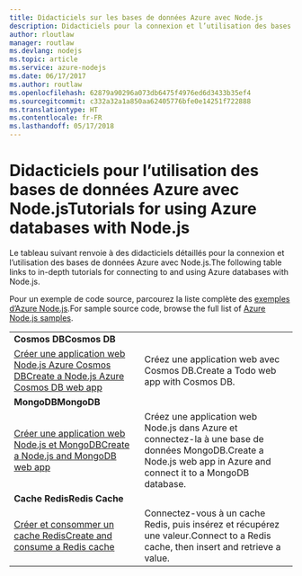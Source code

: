 ```yaml
---
title: Didacticiels sur les bases de données Azure avec Node.js
description: Didacticiels pour la connexion et l’utilisation des bases de données Azure avec Node.js.
author: rloutlaw
manager: routlaw
ms.devlang: nodejs
ms.topic: article
ms.service: azure-nodejs
ms.date: 06/17/2017
ms.author: routlaw
ms.openlocfilehash: 62879a90296a073db6475f4976ed6d3433b35ef4
ms.sourcegitcommit: c332a32a1a850aa62405776bfe0e14251f722888
ms.translationtype: HT
ms.contentlocale: fr-FR
ms.lasthandoff: 05/17/2018
---
```

# <a name="tutorials-for-using-azure-databases-with-nodejs"></a><span data-ttu-id="76d43-103">Didacticiels pour l’utilisation des bases de données Azure avec Node.js</span><span class="sxs-lookup"><span data-stu-id="76d43-103">Tutorials for using Azure databases with Node.js</span></span>

<span data-ttu-id="76d43-104">Le tableau suivant renvoie à des didacticiels détaillés pour la connexion et l’utilisation des bases de données Azure avec Node.js.</span><span class="sxs-lookup"><span data-stu-id="76d43-104">The following table links to in-depth tutorials for connecting to and using Azure databases with Node.js.</span></span> 

<span data-ttu-id="76d43-105">Pour un exemple de code source, parcourez la liste complète des [exemples d’Azure Node.js](https://azure.microsoft.com/resources/samples/?term=nodejs).</span><span class="sxs-lookup"><span data-stu-id="76d43-105">For sample source code, browse the full list of [Azure Node.js samples](https://azure.microsoft.com/resources/samples/?term=nodejs).</span></span>

| | |
|---|---|
| <span data-ttu-id="76d43-106">**Cosmos DB**</span><span class="sxs-lookup"><span data-stu-id="76d43-106">**Cosmos DB**</span></span> ||
| [<span data-ttu-id="76d43-107">Créer une application web Node.js Azure Cosmos DB</span><span class="sxs-lookup"><span data-stu-id="76d43-107">Create a Node.js Azure Cosmos DB web app</span></span>](http://docs.microsoft.com/azure/documentdb/documentdb-nodejs-application?toc=/azure/node/toc.json&bc=/azure/node/toc.json) | <span data-ttu-id="76d43-108">Créez une application web avec Cosmos DB.</span><span class="sxs-lookup"><span data-stu-id="76d43-108">Create a Todo web app with Cosmos DB.</span></span>  |
| <span data-ttu-id="76d43-109">**MongoDB**</span><span class="sxs-lookup"><span data-stu-id="76d43-109">**MongoDB**</span></span> ||
| [<span data-ttu-id="76d43-110">Créer une application web Node.js et MongoDB</span><span class="sxs-lookup"><span data-stu-id="76d43-110">Create a Node.js and MongoDB web app</span></span>](http://docs.microsoft.com/azure/app-service-web/app-service-web-tutorial-nodejs-mongodb-app?toc=/azure/node/toc.json&bc=/azure/node/toc.json) | <span data-ttu-id="76d43-111">Créez une application web Node.js dans Azure et connectez-la à une base de données MongoDB.</span><span class="sxs-lookup"><span data-stu-id="76d43-111">Create a Node.js web app in Azure and connect it to a MongoDB database.</span></span>  |
| <span data-ttu-id="76d43-112">**Cache Redis**</span><span class="sxs-lookup"><span data-stu-id="76d43-112">**Redis Cache**</span></span> | |
| [<span data-ttu-id="76d43-113">Créer et consommer un cache Redis</span><span class="sxs-lookup"><span data-stu-id="76d43-113">Create and consume a Redis cache</span></span>](http://docs.microsoft.com/azure/redis-cache/cache-nodejs-get-started?toc=/azure/node/toc.json&bc=/azure/node/toc.json) | <span data-ttu-id="76d43-114">Connectez-vous à un cache Redis, puis insérez et récupérez une valeur.</span><span class="sxs-lookup"><span data-stu-id="76d43-114">Connect to a Redis cache, then insert and retrieve a value.</span></span>
